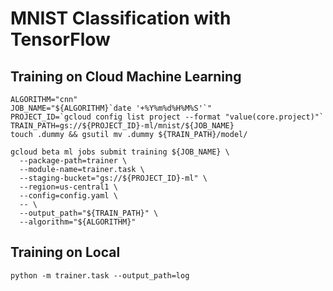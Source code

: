 # MNIST Classification with TensorFlow

## Training on Cloud Machine Learning

```
ALGORITHM="cnn"
JOB_NAME="${ALGORITHM}`date '+%Y%m%d%H%M%S'`"
PROJECT_ID=`gcloud config list project --format "value(core.project)"`
TRAIN_PATH=gs://${PROJECT_ID}-ml/mnist/${JOB_NAME}
touch .dummy && gsutil mv .dummy ${TRAIN_PATH}/model/

gcloud beta ml jobs submit training ${JOB_NAME} \
  --package-path=trainer \
  --module-name=trainer.task \
  --staging-bucket="gs://${PROJECT_ID}-ml" \
  --region=us-central1 \
  --config=config.yaml \
  -- \
  --output_path="${TRAIN_PATH}" \
  --algorithm="${ALGORITHM}"
```

## Training on Local

```
python -m trainer.task --output_path=log
```